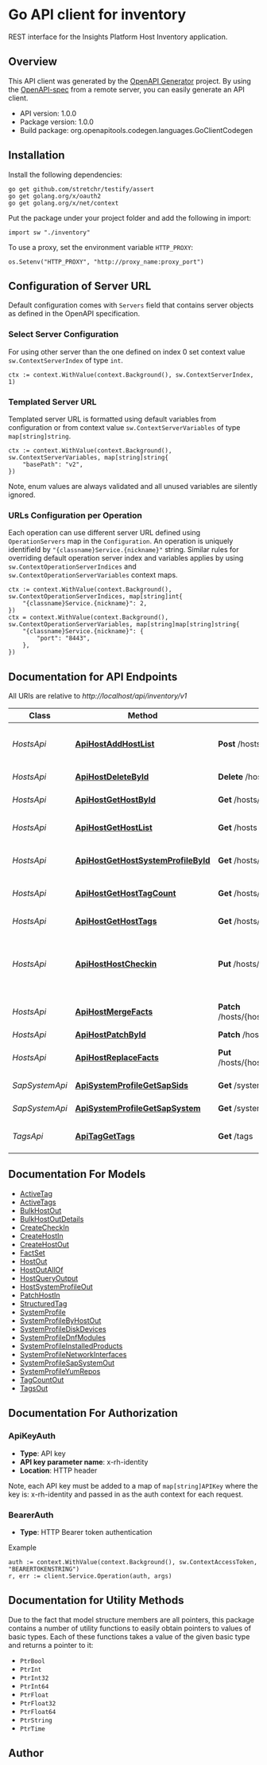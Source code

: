 # Go API client for inventory

REST interface for the Insights Platform Host Inventory application.

## Overview
This API client was generated by the [OpenAPI Generator](https://openapi-generator.tech) project.  By using the [OpenAPI-spec](https://www.openapis.org/) from a remote server, you can easily generate an API client.

- API version: 1.0.0
- Package version: 1.0.0
- Build package: org.openapitools.codegen.languages.GoClientCodegen

## Installation

Install the following dependencies:

```shell
go get github.com/stretchr/testify/assert
go get golang.org/x/oauth2
go get golang.org/x/net/context
```

Put the package under your project folder and add the following in import:

```golang
import sw "./inventory"
```

To use a proxy, set the environment variable `HTTP_PROXY`:

```golang
os.Setenv("HTTP_PROXY", "http://proxy_name:proxy_port")
```

## Configuration of Server URL

Default configuration comes with `Servers` field that contains server objects as defined in the OpenAPI specification.

### Select Server Configuration

For using other server than the one defined on index 0 set context value `sw.ContextServerIndex` of type `int`.

```golang
ctx := context.WithValue(context.Background(), sw.ContextServerIndex, 1)
```

### Templated Server URL

Templated server URL is formatted using default variables from configuration or from context value `sw.ContextServerVariables` of type `map[string]string`.

```golang
ctx := context.WithValue(context.Background(), sw.ContextServerVariables, map[string]string{
	"basePath": "v2",
})
```

Note, enum values are always validated and all unused variables are silently ignored.

### URLs Configuration per Operation

Each operation can use different server URL defined using `OperationServers` map in the `Configuration`.
An operation is uniquely identifield by `"{classname}Service.{nickname}"` string.
Similar rules for overriding default operation server index and variables applies by using `sw.ContextOperationServerIndices` and `sw.ContextOperationServerVariables` context maps.

```
ctx := context.WithValue(context.Background(), sw.ContextOperationServerIndices, map[string]int{
	"{classname}Service.{nickname}": 2,
})
ctx = context.WithValue(context.Background(), sw.ContextOperationServerVariables, map[string]map[string]string{
	"{classname}Service.{nickname}": {
		"port": "8443",
	},
})
```

## Documentation for API Endpoints

All URIs are relative to *http://localhost/api/inventory/v1*

Class | Method | HTTP request | Description
------------ | ------------- | ------------- | -------------
*HostsApi* | [**ApiHostAddHostList**](docs/HostsApi.md#apihostaddhostlist) | **Post** /hosts | Create/update multiple host and add them to the host list
*HostsApi* | [**ApiHostDeleteById**](docs/HostsApi.md#apihostdeletebyid) | **Delete** /hosts/{host_id_list} | Delete hosts by IDs
*HostsApi* | [**ApiHostGetHostById**](docs/HostsApi.md#apihostgethostbyid) | **Get** /hosts/{host_id_list} | Find hosts by their IDs
*HostsApi* | [**ApiHostGetHostList**](docs/HostsApi.md#apihostgethostlist) | **Get** /hosts | Read the entire list of hosts
*HostsApi* | [**ApiHostGetHostSystemProfileById**](docs/HostsApi.md#apihostgethostsystemprofilebyid) | **Get** /hosts/{host_id_list}/system_profile | Return one or more hosts system profile
*HostsApi* | [**ApiHostGetHostTagCount**](docs/HostsApi.md#apihostgethosttagcount) | **Get** /hosts/{host_id_list}/tags/count | Get the number of tags on a host
*HostsApi* | [**ApiHostGetHostTags**](docs/HostsApi.md#apihostgethosttags) | **Get** /hosts/{host_id_list}/tags | Get the tags on a host
*HostsApi* | [**ApiHostHostCheckin**](docs/HostsApi.md#apihosthostcheckin) | **Put** /hosts/checkin | Update staleness timestamps for a host matching the provided facts
*HostsApi* | [**ApiHostMergeFacts**](docs/HostsApi.md#apihostmergefacts) | **Patch** /hosts/{host_id_list}/facts/{namespace} | Merge facts under a namespace
*HostsApi* | [**ApiHostPatchById**](docs/HostsApi.md#apihostpatchbyid) | **Patch** /hosts/{host_id_list} | Update a host
*HostsApi* | [**ApiHostReplaceFacts**](docs/HostsApi.md#apihostreplacefacts) | **Put** /hosts/{host_id_list}/facts/{namespace} | Replace facts under a namespace
*SapSystemApi* | [**ApiSystemProfileGetSapSids**](docs/SapSystemApi.md#apisystemprofilegetsapsids) | **Get** /system_profile/sap_sids | get sap system values
*SapSystemApi* | [**ApiSystemProfileGetSapSystem**](docs/SapSystemApi.md#apisystemprofilegetsapsystem) | **Get** /system_profile/sap_system | get sap system values
*TagsApi* | [**ApiTagGetTags**](docs/TagsApi.md#apitaggettags) | **Get** /tags | Get the active host tags for a given account


## Documentation For Models

 - [ActiveTag](docs/ActiveTag.md)
 - [ActiveTags](docs/ActiveTags.md)
 - [BulkHostOut](docs/BulkHostOut.md)
 - [BulkHostOutDetails](docs/BulkHostOutDetails.md)
 - [CreateCheckIn](docs/CreateCheckIn.md)
 - [CreateHostIn](docs/CreateHostIn.md)
 - [CreateHostOut](docs/CreateHostOut.md)
 - [FactSet](docs/FactSet.md)
 - [HostOut](docs/HostOut.md)
 - [HostOutAllOf](docs/HostOutAllOf.md)
 - [HostQueryOutput](docs/HostQueryOutput.md)
 - [HostSystemProfileOut](docs/HostSystemProfileOut.md)
 - [PatchHostIn](docs/PatchHostIn.md)
 - [StructuredTag](docs/StructuredTag.md)
 - [SystemProfile](docs/SystemProfile.md)
 - [SystemProfileByHostOut](docs/SystemProfileByHostOut.md)
 - [SystemProfileDiskDevices](docs/SystemProfileDiskDevices.md)
 - [SystemProfileDnfModules](docs/SystemProfileDnfModules.md)
 - [SystemProfileInstalledProducts](docs/SystemProfileInstalledProducts.md)
 - [SystemProfileNetworkInterfaces](docs/SystemProfileNetworkInterfaces.md)
 - [SystemProfileSapSystemOut](docs/SystemProfileSapSystemOut.md)
 - [SystemProfileYumRepos](docs/SystemProfileYumRepos.md)
 - [TagCountOut](docs/TagCountOut.md)
 - [TagsOut](docs/TagsOut.md)


## Documentation For Authorization



### ApiKeyAuth

- **Type**: API key
- **API key parameter name**: x-rh-identity
- **Location**: HTTP header

Note, each API key must be added to a map of `map[string]APIKey` where the key is: x-rh-identity and passed in as the auth context for each request.


### BearerAuth

- **Type**: HTTP Bearer token authentication

Example

```golang
auth := context.WithValue(context.Background(), sw.ContextAccessToken, "BEARERTOKENSTRING")
r, err := client.Service.Operation(auth, args)
```


## Documentation for Utility Methods

Due to the fact that model structure members are all pointers, this package contains
a number of utility functions to easily obtain pointers to values of basic types.
Each of these functions takes a value of the given basic type and returns a pointer to it:

* `PtrBool`
* `PtrInt`
* `PtrInt32`
* `PtrInt64`
* `PtrFloat`
* `PtrFloat32`
* `PtrFloat64`
* `PtrString`
* `PtrTime`

## Author



